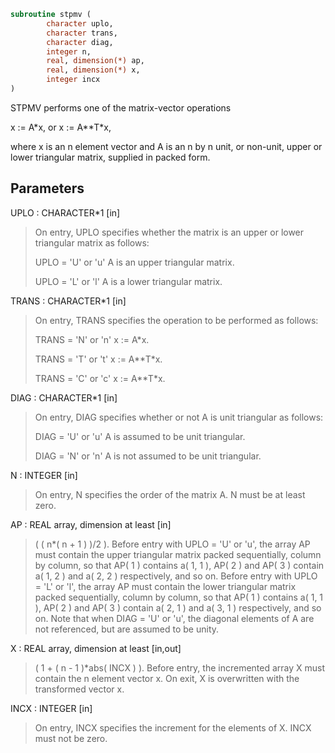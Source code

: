 ```fortran
subroutine stpmv (
        character uplo,
        character trans,
        character diag,
        integer n,
        real, dimension(*) ap,
        real, dimension(*) x,
        integer incx
)
```

STPMV  performs one of the matrix-vector operations

x := A\*x,   or   x := A\*\*T\*x,

where x is an n element vector and  A is an n by n unit, or non-unit,
upper or lower triangular matrix, supplied in packed form.

## Parameters
UPLO : CHARACTER\*1 [in]
> On entry, UPLO specifies whether the matrix is an upper or
> lower triangular matrix as follows:
> 
> UPLO = 'U' or 'u'   A is an upper triangular matrix.
> 
> UPLO = 'L' or 'l'   A is a lower triangular matrix.

TRANS : CHARACTER\*1 [in]
> On entry, TRANS specifies the operation to be performed as
> follows:
> 
> TRANS = 'N' or 'n'   x := A\*x.
> 
> TRANS = 'T' or 't'   x := A\*\*T\*x.
> 
> TRANS = 'C' or 'c'   x := A\*\*T\*x.

DIAG : CHARACTER\*1 [in]
> On entry, DIAG specifies whether or not A is unit
> triangular as follows:
> 
> DIAG = 'U' or 'u'   A is assumed to be unit triangular.
> 
> DIAG = 'N' or 'n'   A is not assumed to be unit
> triangular.

N : INTEGER [in]
> On entry, N specifies the order of the matrix A.
> N must be at least zero.

AP : REAL array, dimension at least [in]
> ( ( n\*( n + 1 ) )/2 ).
> Before entry with  UPLO = 'U' or 'u', the array AP must
> contain the upper triangular matrix packed sequentially,
> column by column, so that AP( 1 ) contains a( 1, 1 ),
> AP( 2 ) and AP( 3 ) contain a( 1, 2 ) and a( 2, 2 )
> respectively, and so on.
> Before entry with UPLO = 'L' or 'l', the array AP must
> contain the lower triangular matrix packed sequentially,
> column by column, so that AP( 1 ) contains a( 1, 1 ),
> AP( 2 ) and AP( 3 ) contain a( 2, 1 ) and a( 3, 1 )
> respectively, and so on.
> Note that when  DIAG = 'U' or 'u', the diagonal elements of
> A are not referenced, but are assumed to be unity.

X : REAL array, dimension at least [in,out]
> ( 1 + ( n - 1 )\*abs( INCX ) ).
> Before entry, the incremented array X must contain the n
> element vector x. On exit, X is overwritten with the
> transformed vector x.

INCX : INTEGER [in]
> On entry, INCX specifies the increment for the elements of
> X. INCX must not be zero.
